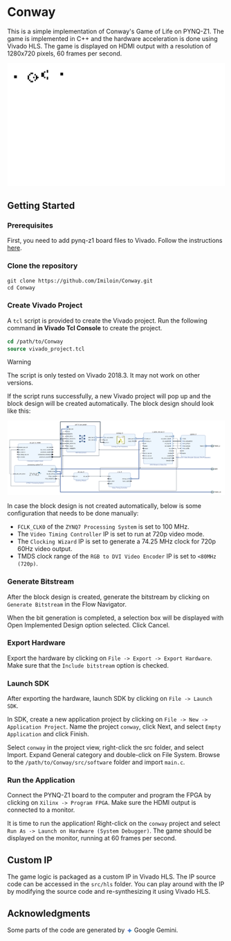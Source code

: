 # Conway

This is a simple implementation of Conway's Game of Life on PYNQ-Z1. The game is implemented in C++ and the hardware acceleration is done using Vivado HLS. The game is displayed on HDMI output with a resolution of 1280x720 pixels, 60 frames per second.

![conway_animation](README.assets/conway_animation.gif)

## Getting Started

### Prerequisites

First, you need to add pynq-z1 board files to Vivado. Follow the instructions [here](https://pynq.readthedocs.io/en/latest/overlay_design_methodology/board_settings.html#vivado-board-files).

### Clone the repository

```shell
git clone https://github.com/Imiloin/Conway.git
cd Conway
```

### Create Vivado Project

A `tcl` script is provided to create the Vivado project. Run the following command **in Vivado Tcl Console** to create the project.

```tcl
cd /path/to/Conway
source vivado_project.tcl
```

> [!WARNING]
> The script is only tested on Vivado 2018.3. It may not work on other versions.

If the script runs successfully, a new Vivado project will pop up and the block design will be created automatically. The block design should look like this:

![block_design](README.assets/system.svg)

In case the block design is not created automatically, below is some configuration that needs to be done manually:

* `FCLK_CLK0` of the `ZYNQ7 Processing System` is set to 100 MHz.
* The `Video Timing Controller` IP is set to run at 720p video mode.
* The `Clocking Wizard` IP is set to generate a 74.25 MHz clock for 720p 60Hz video output.
* TMDS clock range of the `RGB to DVI Video Encoder` IP is set to `<80MHz (720p)`.

### Generate Bitstream

After the block design is created, generate the bitstream by clicking on `Generate Bitstream` in the Flow Navigator.

When the bit generation is completed, a selection box will be displayed with Open Implemented Design option selected. Click Cancel.

### Export Hardware

Export the hardware by clicking on `File -> Export -> Export Hardware`. Make sure that the `Include bitstream` option is checked.

### Launch SDK

After exporting the hardware, launch SDK by clicking on `File -> Launch SDK`.

In SDK, create a new application project by clicking on `File -> New -> Application Project`. Name the project `conway`, click Next, and select `Empty Application` and click Finish.

Select `conway` in the project view, right-click the src folder, and select Import. Expand General category and double-click on File System. Browse to the `/path/to/Conway/src/software` folder and import `main.c`.

### Run the Application

Connect the PYNQ-Z1 board to the computer and program the FPGA by clicking on `Xilinx -> Program FPGA`. Make sure the HDMI output is connected to a monitor.

It is time to run the application! Right-click on the `conway` project and select `Run As -> Launch on Hardware (System Debugger)`. The game should be displayed on the monitor, running at 60 frames per second.

## Custom IP

The game logic is packaged as a custom IP in Vivado HLS. The IP source code can be accessed in the `src/hls` folder. You can play around with the IP by modifying the source code and re-synthesizing it using Vivado HLS.

## Acknowledgments

<div>
Some parts of the code are generated by <img align="center" src="README.assets/gemini.svg" alt="Google Gemini" style="height:1em;"> Google Gemini.
</div>
